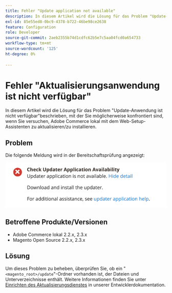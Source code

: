 ```yaml
---
title: Fehler "Update application not available"
description: In diesem Artikel wird die Lösung für das Problem "Update-Anwendung ist nicht verfügbar"beschrieben, mit der Sie möglicherweise konfrontiert sind, wenn Sie versuchen, Adobe Commerce lokal mit dem Web-Setup-Assistenten zu aktualisieren/zu installieren.
exl-id: 85e55ed8-0bc9-4378-b722-46be98ce2638
feature: Configuration
role: Developer
source-git-commit: 2aeb2355b74d1cdfc62b5e7c5aa04fcd0a654733
workflow-type: tm+mt
source-wordcount: '125'
ht-degree: 0%

---
```


# Fehler &quot;Aktualisierungsanwendung ist nicht verfügbar&quot;

In diesem Artikel wird die Lösung für das Problem &quot;Update-Anwendung ist nicht verfügbar&quot;beschrieben, mit der Sie möglicherweise konfrontiert sind, wenn Sie versuchen, Adobe Commerce lokal mit dem Web-Setup-Assistenten zu aktualisieren/zu installieren.

## Problem

Die folgende Meldung wird in der Bereitschaftsprüfung angezeigt:

![screen_shot_2019-08-29_at_1.39.12_PM.png](assets/Screen_Shot_2019-08-29_at_1.39.12_PM.png)

## Betroffene Produkte/Versionen

* Adobe Commerce lokal 2.2.x, 2.3.x
* Magento Open Source 2.2.x, 2.3.x


## Lösung

Um dieses Problem zu beheben, überprüfen Sie, ob ein &quot;`<magento_root>/update`&quot;-Ordner vorhanden ist, der Dateien und Unterverzeichnisse enthält. Weitere Informationen finden Sie unter [Einrichten des Aktualisierungsdienstes](https://experienceleague.adobe.com/en/docs/commerce-knowledge-base/kb/troubleshooting/miscellaneous/updater-application-is-not-available-error) in unserer Entwicklerdokumentation.
